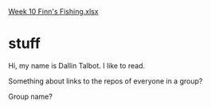 [Week 10 Finn's Fishing.xlsx](https://github.com/dallintalbot/stuff/files/8522415/Week.10.Finn.s.Fishing.xlsx)
# stuff

Hi, my name is Dallin Talbot. I like to read.

Something about links to the repos of everyone in a group?

Group name?